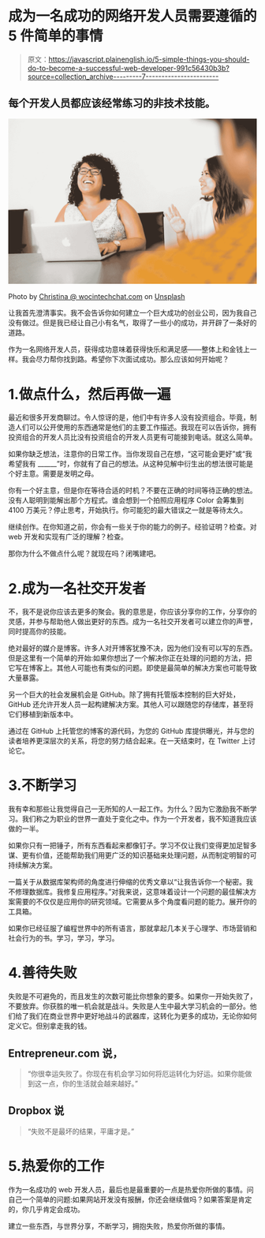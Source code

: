 # 成为一名成功的网络开发人员需要遵循的 5 件简单的事情

> 原文：<https://javascript.plainenglish.io/5-simple-things-you-should-do-to-become-a-successful-web-developer-991c56430b3b?source=collection_archive---------7----------------------->

## 每个开发人员都应该经常练习的非技术技能。

![](img/b00cb1ee9ab0a4b2e337277c62aaf253.png)

Photo by [Christina @ wocintechchat.com](https://unsplash.com/@wocintechchat?utm_source=medium&utm_medium=referral) on [Unsplash](https://unsplash.com?utm_source=medium&utm_medium=referral)

让我首先澄清事实。我不会告诉你如何建立一个巨大成功的创业公司，因为我自己没有做过。但是我已经让自己小有名气，取得了一些小的成功，并开辟了一条好的道路。

作为一名网络开发人员，获得成功意味着获得快乐和满足感——整体上和金钱上一样。我会尽力帮你找到路。希望你下次面试成功。那么应该如何开始呢？

# 1.做点什么，然后再做一遍

最近和很多开发商聊过。令人惊讶的是，他们中有许多人没有投资组合。毕竟，制造人们可以公开使用的东西通常是他们的主要工作描述。我现在可以告诉你，拥有投资组合的开发人员比没有投资组合的开发人员更有可能接到电话。就这么简单。

如果你缺乏想法，注意你的日常工作。当你发现自己在想，“这可能会更好”或“我希望我有 ______”时，你就有了自己的想法。从这种见解中衍生出的想法很可能是个好主意。需要是发明之母。

你有一个好主意，但是你在等待合适的时机？不要在正确的时间等待正确的想法。没有人聪明到能解出那个方程式。谁会想到一个拍照应用程序 Color 会筹集到 4100 万美元？停止思考，开始执行。你可能犯的最大错误之一就是等待太久。

继续创作。在你知道之前，你会有一些关于你的能力的例子。经验证明？检查。对 web 开发和实现有广泛的理解？检查。

那你为什么不做点什么呢？就现在吗？闭嘴建吧。

# 2.成为一名社交开发者

不，我不是说你应该去更多的聚会。我的意思是，你应该分享你的工作，分享你的灵感，并参与帮助他人做出更好的东西。成为一名社交开发者可以建立你的声誉，同时提高你的技能。

绝对最好的媒介是博客。许多人对开博客犹豫不决，因为他们没有可以写的东西。但是这里有一个简单的开始:如果你想出了一个解决你正在处理的问题的方法，把它写在博客上。其他人可能也有类似的问题。即使是最简单的解决方案也可能导致大量暴露。

另一个巨大的社会发展机会是 GitHub。除了拥有托管版本控制的巨大好处，GitHub 还允许开发人员一起构建解决方案。其他人可以跟随您的存储库，甚至将它们移植到新版本中。

通过在 GitHub 上托管您的博客的源代码，为您的 GitHub 库提供曝光，并与您的读者培养更深层次的关系，将您的努力结合起来。在一天结束时，在 Twitter 上讨论它。

# 3.不断学习

我有幸和那些让我觉得自己一无所知的人一起工作。为什么？因为它激励我不断学习。我们称之为职业的世界一直处于变化之中。作为一个开发者，我不知道我应该做的一半。

如果你只有一把锤子，所有东西看起来都像钉子。学习不仅让我们变得更加足智多谋、更有价值，还能帮助我们用更广泛的知识基础来处理问题，从而制定明智的可持续解决方案。

一篇关于从数据库架构师的角度进行伸缩的优秀文章以“让我告诉你一个秘密。我不修理数据库。我修复应用程序。”对我来说，这意味着设计一个问题的最佳解决方案需要的不仅仅是应用你的研究领域。它需要从多个角度看问题的能力。展开你的工具箱。

如果你已经征服了编程世界中的所有语言，那就拿起几本关于心理学、市场营销和社会行为的书。学习，学习，学习。

# 4.善待失败

失败是不可避免的，而且发生的次数可能比你想象的要多。如果你一开始失败了，不要放弃。你获胜的唯一机会就是战斗。失败是人生中最大学习机会的一部分。他们给了我们在商业世界中更好地战斗的武器库，这转化为更多的成功，无论你如何定义它。但别拿走我的钱。

## Entrepreneur.com 说，

> “你很幸运失败了。你现在有机会学习如何将厄运转化为好运。如果你能做到这一点，你的生活就会越来越好。”

## Dropbox 说

> “失败不是最坏的结果，平庸才是。”

# 5.热爱你的工作

作为一名成功的 web 开发人员，最后也是最重要的一点是热爱你所做的事情。问自己一个简单的问题:如果网站开发没有报酬，你还会继续做吗？如果答案是肯定的，你几乎肯定会成功。

建立一些东西，与世界分享，不断学习，拥抱失败，热爱你所做的事情。
